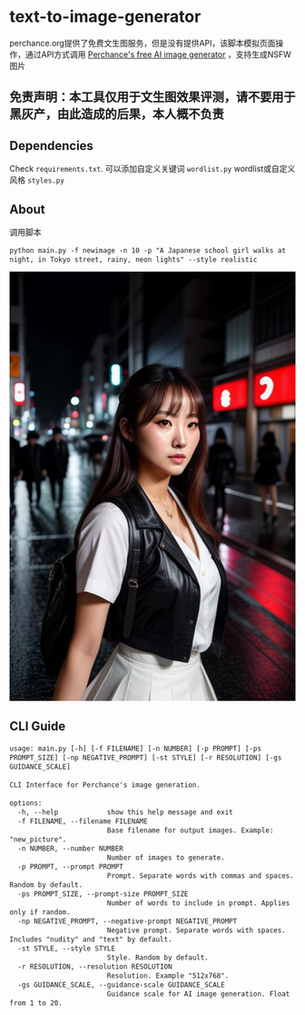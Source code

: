 # text-to-image-generator
perchance.org提供了免费文生图服务，但是没有提供API，该脚本模拟页面操作，通过API方式调用  [Perchance's free AI image generator](https://perchance.org/image-generator-professional)
，支持生成NSFW图片
## 免责声明：本工具仅用于文生图效果评测，请不要用于黑灰产，由此造成的后果，本人概不负责
## Dependencies
Check `requirements.txt`. 
可以添加自定义关键词 `wordlist.py` wordlist或自定义风格 `styles.py` 

## About
调用脚本
```
python main.py -f newimage -n 10 -p "A Japanese school girl walks at night, in Tokyo street, rainy, neon lights" --style realistic
```
![Japanese girl](./generated-pictures/newimage1.jpeg "japanese girl")

## CLI Guide
```
usage: main.py [-h] [-f FILENAME] [-n NUMBER] [-p PROMPT] [-ps PROMPT_SIZE] [-np NEGATIVE_PROMPT] [-st STYLE] [-r RESOLUTION] [-gs GUIDANCE_SCALE]

CLI Interface for Perchance's image generation.

options:
  -h, --help            show this help message and exit
  -f FILENAME, --filename FILENAME
                        Base filename for output images. Example: "new_picture".
  -n NUMBER, --number NUMBER
                        Number of images to generate.
  -p PROMPT, --prompt PROMPT
                        Prompt. Separate words with commas and spaces. Random by default.
  -ps PROMPT_SIZE, --prompt-size PROMPT_SIZE
                        Number of words to include in prompt. Applies only if random.
  -np NEGATIVE_PROMPT, --negative-prompt NEGATIVE_PROMPT
                        Negative prompt. Separate words with spaces. Includes "nudity" and "text" by default.
  -st STYLE, --style STYLE
                        Style. Random by default.
  -r RESOLUTION, --resolution RESOLUTION
                        Resolution. Example "512x768".
  -gs GUIDANCE_SCALE, --guidance-scale GUIDANCE_SCALE
                        Guidance scale for AI image generation. Float from 1 to 20.

```
